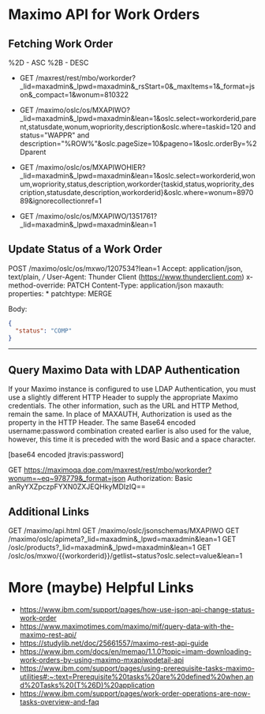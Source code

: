 # Maximo API for Work Orders


## Fetching Work Order
%2D - ASC
%2B - DESC

* GET /maxrest/rest/mbo/workorder?_lid=maxadmin&_lpwd=maxadmin&_rsStart=0&_maxItems=1&_format=json&_compact=1&wonum=810322

* GET /maximo/oslc/os/MXAPIWO?_lid=maxadmin&_lpwd=maxadmin&lean=1&oslc.select=workorderid,parent,statusdate,wonum,wopriority,description&oslc.where=taskid=120 and status="WAPPR" and description="%ROW%"&oslc.pageSize=10&pageno=1&oslc.orderBy=%2Dparent

* GET /maximo/oslc/os/MXAPIWOHIER?_lid=maxadmin&_lpwd=maxadmin&lean=1&oslc.select=workorderid,wonum,wopriority,status,description,workorder{taskid,status,wopriority_description,statusdate,description,workorderid}&oslc.where=wonum=897089&ignorecollectionref=1

* GET /maximo/oslc/os/MXAPIWO/1351761?_lid=maxadmin&_lpwd=maxadmin&lean=1



## Update Status of a Work Order
POST /maximo/oslc/os/mxwo/1207534?lean=1
Accept: application/json, text/plain, */*
User-Agent: Thunder Client (https://www.thunderclient.com)
x-method-override: PATCH
Content-Type: application/json
maxauth: <JWT TOKEN>
properties: *
patchtype: MERGE

Body:
```json
{
  "status": "COMP"
}
```

-------------------------
## Query Maximo Data with LDAP Authentication

If your Maximo instance is configured to use LDAP Authentication, you must use a slightly different HTTP Header 
to supply the appropriate Maximo credentials. The other information, such as the URL and HTTP Method, remain the 
same. In place of MAXAUTH, Authorization is used as the property in the HTTP Header. The same Base64 
encoded username:password combination created earlier is also used for the value, however, this time it is 
preceded with the word Basic and a space character.

[base64 encoded jtravis:password]

GET https://maximoqa.dqe.com/maxrest/rest/mbo/workorder?wonum=~eq~978779&_format=json
Authorization: Basic anRyYXZpczpFYXN0ZXJEQHkyMDIzIQ==




## Additional Links
GET /maximo/api.html
GET /maximo/oslc/jsonschemas/MXAPIWO
GET /maximo/oslc/apimeta?_lid=maxadmin&_lpwd=maxadmin&lean=1
GET /oslc/products?_lid=maxadmin&_lpwd=maxadmin&lean=1
GET /oslc/os/mxwo/{{workorderid}}/getlist~status?oslc.select=value&lean=1

# More (maybe) Helpful Links
* https://www.ibm.com/support/pages/how-use-json-api-change-status-work-order
* https://www.maximotimes.com/maximo/mif/query-data-with-the-maximo-rest-api/
* https://studylib.net/doc/25661557/maximo-rest-api-guide
* https://www.ibm.com/docs/en/memao/1.1.0?topic=imam-downloading-work-orders-by-using-maximo-mxapiwodetail-api
* https://www.ibm.com/support/pages/using-prerequisite-tasks-maximo-utilities#:~:text=Prerequisite%20tasks%20are%20defined%20when,and%20Tasks%20(T%26D)%20application
* https://www.ibm.com/support/pages/work-order-operations-are-now-tasks-overview-and-faq